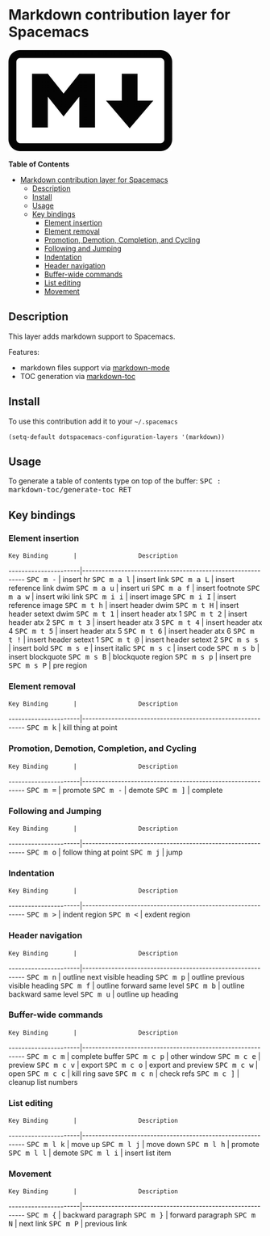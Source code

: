 # Markdown contribution layer for Spacemacs

![logo](img/markdown.png)

<!-- markdown-toc start - Don't edit this section. Run M-x markdown-toc/generate-toc again -->
**Table of Contents**

- [Markdown contribution layer for Spacemacs](#markdown-contribution-layer-for-spacemacs)
    - [Description](#description)
    - [Install](#install)
    - [Usage](#usage)
    - [Key bindings](#key-bindings)
        - [Element insertion](#element-insertion)
        - [Element removal](#element-removal)
        - [Promotion, Demotion, Completion, and Cycling](#promotion-demotion-completion-and-cycling)
        - [Following and Jumping](#following-and-jumping)
        - [Indentation](#indentation)
        - [Header navigation](#header-navigation)
        - [Buffer-wide commands](#buffer-wide-commands)
        - [List editing](#list-editing)
        - [Movement](#movement)

<!-- markdown-toc end -->

## Description

This layer adds markdown support to Spacemacs.

Features:
- markdown files support via [markdown-mode][]
- TOC generation via [markdown-toc][]

## Install

To use this contribution add it to your `~/.spacemacs`

```elisp
(setq-default dotspacemacs-configuration-layers '(markdown))
```

## Usage

To generate a table of contents type on top of the buffer:
<kbd>SPC : markdown-toc/generate-toc RET</kbd>

## Key bindings

### Element insertion

    Key Binding       |                 Description
----------------------|------------------------------------------------------------
<kbd>SPC m -</kbd>    | insert hr
<kbd>SPC m a l</kbd>  | insert link
<kbd>SPC m a L</kbd>  | insert reference link dwim
<kbd>SPC m a u</kbd>  | insert uri
<kbd>SPC m a f</kbd>  | insert footnote
<kbd>SPC m a w</kbd>  | insert wiki link
<kbd>SPC m i i</kbd>  | insert image
<kbd>SPC m i I</kbd>  | insert reference image
<kbd>SPC m t h</kbd>  | insert header dwim
<kbd>SPC m t H</kbd>  | insert header setext dwim
<kbd>SPC m t 1</kbd>  | insert header atx 1
<kbd>SPC m t 2</kbd>  | insert header atx 2
<kbd>SPC m t 3</kbd>  | insert header atx 3
<kbd>SPC m t 4</kbd>  | insert header atx 4
<kbd>SPC m t 5</kbd>  | insert header atx 5
<kbd>SPC m t 6</kbd>  | insert header atx 6
<kbd>SPC m t !</kbd>  | insert header setext 1
<kbd>SPC m t @</kbd>  | insert header setext 2
<kbd>SPC m s s</kbd>  | insert bold
<kbd>SPC m s e</kbd>  | insert italic
<kbd>SPC m s c</kbd>  | insert code
<kbd>SPC m s b</kbd>  | insert blockquote
<kbd>SPC m s B</kbd>  | blockquote region
<kbd>SPC m s p</kbd>  | insert pre
<kbd>SPC m s P</kbd>  | pre region

### Element removal

    Key Binding       |                 Description
----------------------|------------------------------------------------------------
<kbd>SPC m k</kbd>    | kill thing at point

### Promotion, Demotion, Completion, and Cycling

    Key Binding       |                 Description
----------------------|------------------------------------------------------------
<kbd>SPC m =</kbd>    | promote
<kbd>SPC m -</kbd>    | demote
<kbd>SPC m ]</kbd>    | complete

### Following and Jumping

    Key Binding       |                 Description
----------------------|------------------------------------------------------------
<kbd>SPC m o</kbd>    | follow thing at point
<kbd>SPC m j</kbd>    | jump

### Indentation

    Key Binding       |                 Description
----------------------|------------------------------------------------------------
<kbd>SPC m \></kbd>   | indent region
<kbd>SPC m \<</kbd>   | exdent region

### Header navigation

    Key Binding       |                 Description
----------------------|------------------------------------------------------------
<kbd>SPC m n</kbd>    | outline next visible heading
<kbd>SPC m p</kbd>    | outline previous visible heading
<kbd>SPC m f</kbd>    | outline forward same level
<kbd>SPC m b</kbd>    | outline backward same level
<kbd>SPC m u</kbd>    | outline up heading

### Buffer-wide commands

    Key Binding       |                 Description
----------------------|------------------------------------------------------------
<kbd>SPC m c m</kbd>  | complete buffer
<kbd>SPC m c p</kbd>  | other window
<kbd>SPC m c e</kbd>  | preview
<kbd>SPC m c v</kbd>  | export
<kbd>SPC m c o</kbd>  | export and preview
<kbd>SPC m c w</kbd>  | open
<kbd>SPC m c c</kbd>  | kill ring save
<kbd>SPC m c n</kbd>  | check refs
<kbd>SPC m c ]</kbd>  | cleanup list numbers

### List editing

    Key Binding       |                 Description
----------------------|------------------------------------------------------------
<kbd>SPC m l k</kbd>  | move up
<kbd>SPC m l j</kbd>  | move down
<kbd>SPC m l h</kbd>  | promote
<kbd>SPC m l l</kbd>  | demote
<kbd>SPC m l i</kbd>  | insert list item

### Movement

    Key Binding       |                 Description
----------------------|------------------------------------------------------------
<kbd>SPC m {</kbd>    | backward paragraph
<kbd>SPC m }</kbd>    | forward paragraph
<kbd>SPC m N</kbd>    | next link
<kbd>SPC m P</kbd>    | previous link

[markdown-mode]: http://jblevins.org/git/markdown-mode.git/
[markdown-toc]: https://github.com/ardumont/markdown-toc

